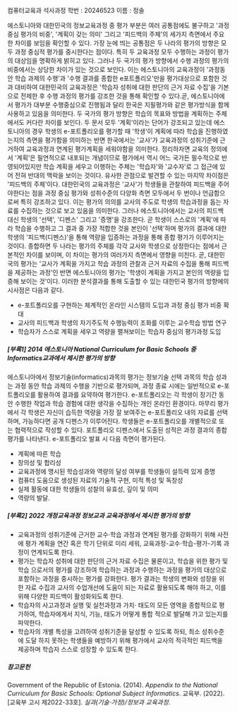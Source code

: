 
컴퓨터교육과 석사과정
학번 : 20246523 
이름 : 정솔

에스토니아와 대한민국의 정보교육과정 중 평가 부분은 여러 공통점에도 불구하고 '과정 중심 평가의 비중', '계획이 갖는 의미' 그리고 '피드백의 주체'의 세가지 측면에서 주요한 차이를 보임을 확인할 수 있다.
가장 눈에 띄는 공통점은 두 나라의 평가의 방향은 모두 과정 중심적 평가를 중시한다는 점이다. 특히 두 교육과정 모두 수행하는 과정이 평가의 대상임을 명확하게 밝히고 있다. 그러나 두 국가의 평가 방향에서 수행 과정의 평가의 비중에서는 상당한 차이가 있는 것으로 보인다. 이는 에스토니아의 교육과정이 '과정동안 학습 과제의 수행'과 '수행 결과를 종합한 e포트폴리오'만을 평가대상으로 포함한 것과 대비하여 대한민국의 교육과정은 '학습자 성취에 대한 판단의 근거 자료 수집'을 기본으로 전제한 후 수행 과정의 평가를 강조한 것을 통해 확인할 수 있다.곧, 에스토니아에서 평가가 대부분 수행중심으로 진행됨과 달리 한국은 지필평가와 같은 평가방식을 함께 사용하고 있음을 의미한다.
두 국가의 평가 방향은 학습의 목표와 방법을 계획하는 주체에서도 커다란 차이를 보인다. 두 문서 모두 '계획'이라는 단어가 강조되고 있는데 에스토니아의 경우 학생의 e-포트폴리오를 평가할 때 '학생'이 계획에 따라 학습을 진행하였는지의 측면을  평가함을 의미하는 반면 한국에서는 '교사'가 교육과정의 성취기준에 근거하여 교육과정과 연계된 평가계획을 세워야함을 의미한다. 정리하자면 교육의 정의에서 '계획'은 필연적으로 내포되는 개념이므로 평가에서 역시 어느 국가든 필수적으로 반영되어있지만 학습 계획을 세우고 이행하는 주체는 '학습자'와 '교수자'로 그 접근에 있어 전혀 반대의 맥락을 보이는 것이다.
유사한 관점으로 발견할 수 있는 마지막 차이점은 '피드백의 주체'이다. 대한민국의 교육과정은 '교사'가 학생들을 관찰하여 피드백을 주어야한다는 점을 과정 중심 평가와 성취수준의 다양화 측면 모두에서 두 번이나 언급함으로써 특히 강조하고 있다. 이는 평가의 의의를 교사의 주도로 학생의 학습과정을 돕는 자료를 수집하는 것으로 보고 있음을 의미한다. 그러나 에스토니아에서는 교사의 피드백 대신 학생의 '선택', '디펜스' 그리고 '증명'을 강조한다. 곧 학생이 스스로의 '계획'에 따라 학습을 수행하고 그 결과 중 가장 적합한 것을 본인이 '선택'하며 평가의 결과에 대한 학생의 '피드백(디펜스)'을 통해 역량을 입증하는 과정을 통해 종합 평가가 이루어지는 것이다.
종합하면 두 나라는 평가의 주체를 각각 교사와 학생으로 상정한다는 점에서 근본적인 차이를 보이며, 이 차이는 평가의 여러가지 측면에서 영향을 미친다. 곧, 대한민국의 평가는 '교사가 계획을 가지고 학습 과정의 관찰과 근거 자료의 수집을 통해 피드백을 제공하는 과정'인 반면 에스토니아의 평가는 '학생이 계획을 가지고 본인의 역량을 입증해 보이는 것'이다. 이러한 분석결과를 통해 도출할 수 있는 대한민국 평가의 방향에의 시사점은 다음과 같다.
*  e-포트폴리오를 구현하는 체계적인 온라인 시스템의 도입과 과정 중심 평가 비중 확대
*  교사의 피드백과 학생의 자기주도적 수행능력이 조화를 이루는 교수학습 방법 연구
*  학습자가 스스로 계획을 세우고 역량을 펼쳐보이는 학습자 중심의 평가과정 도입

##### \[부록1\] 2014 에스토니아  National Curriculum for Basic Schools 중 Informatics교과에서 제시한 평가의 방향
에스토니아에서 정보기술(informatics)과목의 평가는 정보기술 선택 과목의 학습 성과는 과정 동안 학습 과제의 수행을 기반으로 평가되며, 과정 종료 시에는 일반적으로 e-포트폴리오를 활용하여 결과를 요약하여 평가한다. e-포트폴리오는 각 학생이 장기간 동안 수행한 작업과 학습 경험에 대한 생각을 수집하는 개인 온라인 환경이다. 마무리 평가에서 각 학생은 자신이 습득한 역량을 가장 잘 보여주는 e-포트폴리오 내의 자료를 선택하며, 가능하다면 공개 디펜스가 이루어진다. 학생들은 e-포트폴리오를 개별적으로 또는 협력적으로 작성할 수 있다. 포트폴리오 디펜스에서 도출된 성적은 과정 결과의 종합 평가를 나타낸다. e-포트폴리오 발표 시 다음 측면이 평가된다.
*  계획에 따른 학습
*  창의성 및 합리성
*  교육과정에 명시된 학습성과와 역량의 달성 여부를 학생들이 설득력 있게 증명
*  컴퓨터 도움으로 생성된 자료의 기술적 구현, 미적 특성 및 독창성
*  실제 활동에 대한 학생들의 성찰의 유효성, 깊이 및 의미
*  역량의 발달.
##### \[부록2\] 2022 개정교육과정 정보교과 교육과정에서 제시한 평가의 방향
* 교육과정의 성취기준에 근거한 교수⋅학습 과정과 연계된 평가를 강화하기 위해 사전에 평가 계획을 연간 혹은 학기 단위로 미리 세워, 교육과정-교수⋅학습-평가-기록 과정이 연계되도록 한다. 
* 평가는 학습자 성취에 대한 판단의 근거 자료 수집은 물론이고, 학습을 위한 평가 및 학습 으로서의 평가를 강조하여 학습하는 과정과 수행하는 과정을 평가의 대상으로 포함하는 과정을 중시하는 평가를 강화한다. 평가 결과는 학생의 변화와 성장을 위한 자료 수집과 교사의 수업개선에 도움이 되는 자료로 활용되도록 해야 하고, 이를 위해 다양한 피드백이 활성화되도록 한다.
* 학습자의 사고과정과 실행 및 실천과정과 가치⋅ 태도의 모든 영역을 종합적으로 평가하여, 학습자에게서 지식, 기능, 태도가 어떻게 통합 적으로 발달해 가고 있는지를 파악한다. 
* 학습자의 개별 특성을 고려하여 성취기준을 달성할 수 있도록 하되, 최소 성취수준에 도달 하지 못하는 학생들을 예방하기 위해 평가에서 교사의 적극적인 피드백을 제공하며 학습자 스스로 성장할 수 있도록 한다. 
##### 참고문헌
Government of the Republic of Estonia. (2014). _Appendix to the National Curriculum for Basic Schools: Optional Subject Informatics_.
교육부. (2022).  \[교육부 고시 제2022-33호\]. *실과(기술⋅가정)/정보과 교육과정*.